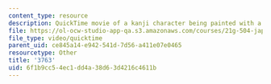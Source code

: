 ```yaml
---
content_type: resource
description: QuickTime movie of a kanji character being painted with a brush.
file: https://ol-ocw-studio-app-qa.s3.amazonaws.com/courses/21g-504-japanese-iv-spring-2009/6f1b9cc54ec1dd4a38d63d4216c4611b_3763.mov
file_type: video/quicktime
parent_uid: ce845a14-e942-541d-7d56-a411e07e0465
resourcetype: Other
title: '3763'
uid: 6f1b9cc5-4ec1-dd4a-38d6-3d4216c4611b
---
```

